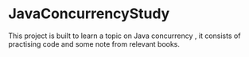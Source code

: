 # JavaConcurrencyStudy
This project is built to learn a topic on Java concurrency , it consists of practising code and some note from relevant books.
